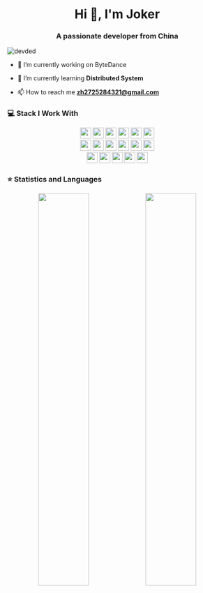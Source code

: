 <h1 align="center">Hi 👋, I'm Joker</h1>
<h3 align="center">A passionate developer from China </h3>
<p align="left"> <img src="https://komarev.com/ghpvc/?username=joker-5" alt="devded" /> </p>

- 🔭 I’m currently working on ByteDance

- 🌱 I’m currently learning **Distributed System**

- 📫 How to reach me **zh2725284321@gmail.com**

### 💻 Stack I Work With

<p  align="center">

<!-- Programming Language -->
<img src="https://img.shields.io/badge/Java-ED8B00?style=for-the-badge&logo=java&logoColor=white" height="25">
<img src="https://img.shields.io/badge/Golang-F7DF1E?style=for-the-badge&logo=go&logoColor=black" height="25">
<img src="https://img.shields.io/badge/Scala-DC143C?style=for-the-badge&logo=scala&logoColor=white" height="25">
<img src="https://img.shields.io/badge/JavaScript-00599C?style=for-the-badge&logo=javascript&logoColor=white" height="25">
<img src="https://img.shields.io/badge/Kotlin-777BB4?style=for-the-badge&logo=kotlin&logoColor=white" height="25">
<img src="https://img.shields.io/badge/Python-F7DF1E?style=for-the-badge&logo=python&logoColor=white" height="25">



<br>
<img src="https://img.shields.io/badge/MySQL-00000F?style=for-the-badge&logo=mysql&logoColor=white" height="25">
<img src="https://img.shields.io/badge/redis-DC143C?style=for-the-badge&logo=redis&logoColor=black" height="25">
<img src="https://img.shields.io/badge/elasticsearch-07405E?style=for-the-badge&logo=elasticsearch&logoColor=white" height="25">
<img src="https://img.shields.io/badge/kafka-07405E?style=for-the-badge&logo=kafka&logoColor=white" height="25">
<img src="https://img.shields.io/badge/rocketmq-F05032?style=for-the-badge&logo=rocketmq&logoColor=white" height="25"> 
<img src="https://img.shields.io/badge/netty-342B029?style=for-the-badge&logo=netty&logoColor=white" height="25"> 
 
<br>
<img src="https://img.shields.io/badge/spring-4EA94B?style=for-the-badge&logo=spring&logoColor=white" height="25">
<img src="https://img.shields.io/badge/springmvc-316192?style=for-the-badge&logo=springmvc&logoColor=white" height="25">
<img src="https://img.shields.io/badge/mybatis-316192?style=for-the-badge&logo=mybatis&logoColor=white" height="25">
<img src="https://img.shields.io/badge/springboot-316192?style=for-the-badge&logo=springboot&logoColor=white" height="25">
<img src="https://img.shields.io/badge/springcloud-DC143C?style=for-the-badge&logo=springcloud&logoColor=white" height="25">
 
<br>
<!-- 
<img src="https://img.shields.io/badge/thrift-FF6C37?style=for-the-badge&logo=thrift&logoColor=white" height="25">
<img src="https://img.shields.io/badge/proto%20buffer-F05032?style=for-the-badge&logo=git&logoColor=white" height="25">
<img src="https://img.shields.io/badge/pycharm-143?style=for-the-badge&logo=pycharm&logoColor=black&color=black&labelColor=green" height="25">
<img src="https://img.shields.io/badge/sublime_text-%23575757.svg?&style=for-the-badge&logo=sublime-text&logoColor=important" height="25">
-->

<!-- 
<img src="https://img.shields.io/badge/conda-342B029.svg?&style=for-the-badge&logo=anaconda&logoColor=white" height="25">
<img src="https://img.shields.io/badge/pycharm-143?style=for-the-badge&logo=pycharm&logoColor=black&color=black&labelColor=green" height="25">
<img src="https://img.shields.io/badge/sublime_text-%23575757.svg?&style=for-the-badge&logo=sublime-text&logoColor=important" height="25">
<img src="https://img.shields.io/badge/Visual_Studio_Code-0078D4?style=for-the-badge&logo=visual%20studio%20code&logoColor=white" height="25">
<img src="https://img.shields.io/badge/Xampp-F37623?style=for-the-badge&logo=xampp&logoColor=white" height="25">
-->








<!-- Framework -->


<!-- Database -->


<!-- Software -->


</p>

### ⭐ Statistics and Languages

 <!-- <p align="center"> 
    <img src="https://github-readme-stats.vercel.app/api?username=joker-5&count_private=true&show_icons=true&theme=buefy" alt="devded" width="420"/> 
    <img src="https://github-readme-stats.vercel.app/api/top-langs/?username=joker-5&hide=jupyter%20notebook,html,css&langs_count=8&layout=compact&theme=buefy" alt="devded" height="165" />
 </p> -->

<p align="center">
  <img width="48%" src="https://github-readme-stats.vercel.app/api?username=joker-5&show_icons=true&theme=tokyonight" />
  <img width="48%" src="https://github-readme-streak-stats.herokuapp.com/?user=joker-5&theme=tokyonight" />
</p>

<!-- ![Visitor Count](https://profile-counter.glitch.me/devded/count.svg) -->
